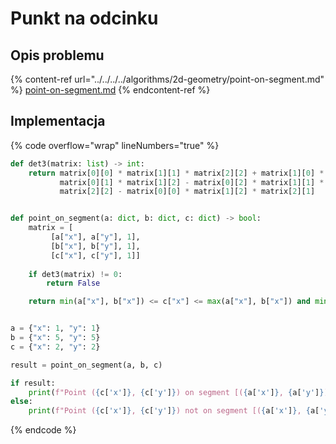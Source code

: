 # Punkt na odcinku

## Opis problemu

{% content-ref url="../../../../algorithms/2d-geometry/point-on-segment.md" %}
[point-on-segment.md](../../../../algorithms/2d-geometry/point-on-segment.md)
{% endcontent-ref %}

## Implementacja

{% code overflow="wrap" lineNumbers="true" %}
```python
def det3(matrix: list) -> int:
    return matrix[0][0] * matrix[1][1] * matrix[2][2] + matrix[1][0] * matrix[2][1] * matrix[0][2] + matrix[2][0] * \
           matrix[0][1] * matrix[1][2] - matrix[0][2] * matrix[1][1] * matrix[2][0] - matrix[0][1] * matrix[1][0] * \
           matrix[2][2] - matrix[0][0] * matrix[1][2] * matrix[2][1]


def point_on_segment(a: dict, b: dict, c: dict) -> bool:
    matrix = [
         [a["x"], a["y"], 1],
         [b["x"], b["y"], 1],
         [c["x"], c["y"], 1]]
    
    if det3(matrix) != 0:
        return False

    return min(a["x"], b["x"]) <= c["x"] <= max(a["x"], b["x"]) and min(a["y"], b["y"]) <= c["y"] <= max(a["y"], b["y"])


a = {"x": 1, "y": 1}
b = {"x": 5, "y": 5}
c = {"x": 2, "y": 2}

result = point_on_segment(a, b, c)

if result:
	print(f"Point ({c['x']}, {c['y']}) on segment [({a['x']}, {a['y']}), ({b['x']}, {b['y']})]")
else:
	print(f"Point ({c['x']}, {c['y']}) not on segment [({a['x']}, {a['y']}), ({b['x']}, {b['y']})]")
```
{% endcode %}
